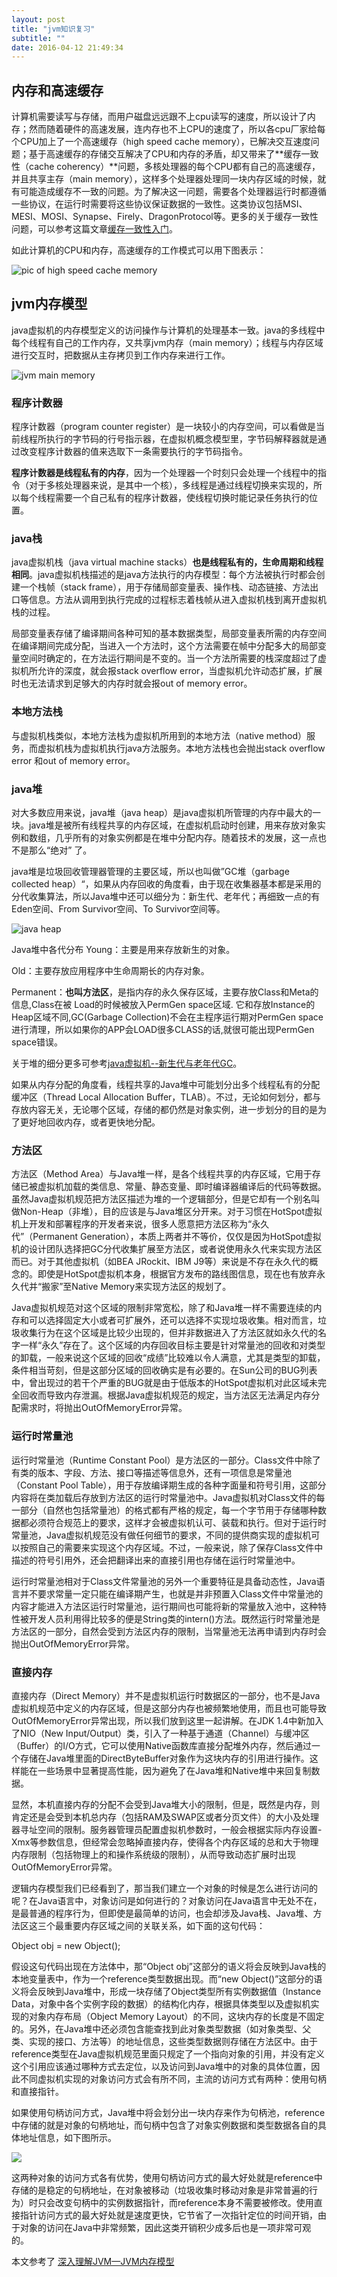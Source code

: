 ```yaml
---
layout: post
title: "jvm知识复习"
subtitle: ""
date: 2016-04-12 21:49:34
---
```

## 内存和高速缓存
计算机需要读写与存储，而用户磁盘远远跟不上cpu读写的速度，所以设计了内存；然而随着硬件的高速发展，连内存也不上CPU的速度了，所以各cpu厂家给每个CPU加上了一个高速缓存（high speed cache memory），已解决交互速度问题；基于高速缓存的存储交互解决了CPU和内存的矛盾，却又带来了**缓存一致性（cache coherency）**问题，多核处理器的每个CPU都有自己的高速缓存，并且共享主存（main memory），这样多个处理器处理同一块内存区域的时候，就有可能造成缓存不一致的问题。为了解决这一问题，需要各个处理器运行时都遵循一些协议，在运行时需要将这些协议保证数据的一致性。这类协议包括MSI、MESI、MOSI、Synapse、Firely、DragonProtocol等。更多的关于缓存一致性问题，可以参考这篇文章[缓存一致性入门](http://www.infoq.com/cn/articles/cache-coherency-primer)。

如此计算机的CPU和内存，高速缓存的工作模式可以用下图表示：  

![pic of high speed cache memory](http://upload-images.jianshu.io/upload_images/1398478-03a503731925ae1e.jpg)


## jvm内存模型
java虚拟机的内存模型定义的访问操作与计算机的处理基本一致。java的多线程中每个线程有自己的工作内存，又共享jvm内存（main memory）；线程与内存区域进行交互时，把数据从主存拷贝到工作内存来进行工作。


![jvm main memory](http://upload-images.jianshu.io/upload_images/1398478-b98039f86ba848ff.jpg)



### 程序计数器

程序计数器（program counter register）是一块较小的内存空间，可以看做是当前线程所执行的字节码的行号指示器，在虚拟机概念模型里，字节码解释器就是通过改变程序计数器的值来选取下一条需要执行的字节码指令。

**程序计数器是线程私有的内存**，因为一个处理器一个时刻只会处理一个线程中的指令（对于多核处理器来说，是其中一个核），多线程是通过线程切换来实现的，所以每个线程需要一个自己私有的程序计数器，使线程切换时能记录任务执行的位置。

### java栈

java虚拟机栈（java virtual machine stacks）**也是线程私有的，生命周期和线程相同**。java虚拟机栈描述的是java方法执行的内存模型：每个方法被执行时都会创建一个栈帧（stack frame），用于存储局部变量表、操作栈、动态链接、方法出口等信息。方法从调用到执行完成的过程标志着栈帧从进入虚拟机栈到离开虚拟机栈的过程。

局部变量表存储了编译期间各种可知的基本数据类型，局部变量表所需的内存空间在编译期间完成分配，当进入一个方法时，这个方法需要在帧中分配多大的局部变量空间时确定的，在方法运行期间是不变的。当一个方法所需要的栈深度超过了虚拟机所允许的深度，就会报stack overflow error，当虚拟机允许动态扩展，扩展时也无法请求到足够大的内存时就会报out of memory error。

### 本地方法栈

与虚拟机栈类似，本地方法栈为虚拟机所用到的本地方法（native method）服务，而虚拟机栈为虚拟机执行java方法服务。本地方法栈也会抛出stack overflow error  和out  of memory error。

### java堆

对大多数应用来说，java堆（java heap）是java虚拟机所管理的内存中最大的一块。java堆是被所有线程共享的内存区域，在虚拟机启动时创建，用来存放对象实例和数组，几乎所有的对象实例都是在堆中分配内存。随着技术的发展，这一点也不是那么“绝对” 了。

java堆是垃圾回收管理器管理的主要区域，所以也叫做”GC堆（garbage collected heap）“，如果从内存回收的角度看，由于现在收集器基本都是采用的分代收集算法，所以Java堆中还可以细分为：新生代、老年代；再细致一点的有Eden空间、From Survivor空间、To Survivor空间等。  

![java heap](http://upload-images.jianshu.io/upload_images/1398478-7c3867a0a81d7f9f.jpg)



Java堆中各代分布
Young：主要是用来存放新生的对象。

Old：主要存放应用程序中生命周期长的内存对象。

Permanent：**也叫方法区**，是指内存的永久保存区域，主要存放Class和Meta的信息,Class在被 Load的时候被放入PermGen space区域. 它和存放Instance的Heap区域不同,GC(Garbage Collection)不会在主程序运行期对PermGen space进行清理，所以如果你的APP会LOAD很多CLASS的话,就很可能出现PermGen space错误。

关于堆的细分更多可参考[java虚拟机--新生代与老年代GC](http://my.oschina.net/sunnywu/blog/332870)。

如果从内存分配的角度看，线程共享的Java堆中可能划分出多个线程私有的分配缓冲区（Thread Local Allocation Buffer，TLAB）。不过，无论如何划分，都与存放内容无关，无论哪个区域，存储的都仍然是对象实例，进一步划分的目的是为了更好地回收内存，或者更快地分配。

### 方法区

方法区（Method Area）与Java堆一样，是各个线程共享的内存区域，它用于存储已被虚拟机加载的类信息、常量、静态变量、即时编译器编译后的代码等数据。虽然Java虚拟机规范把方法区描述为堆的一个逻辑部分，但是它却有一个别名叫做Non-Heap（非堆），目的应该是与Java堆区分开来。对于习惯在HotSpot虚拟机上开发和部署程序的开发者来说，很多人愿意把方法区称为“永久代”（Permanent Generation），本质上两者并不等价，仅仅是因为HotSpot虚拟机的设计团队选择把GC分代收集扩展至方法区，或者说使用永久代来实现方法区而已。对于其他虚拟机（如BEA JRockit、IBM J9等）来说是不存在永久代的概念的。即使是HotSpot虚拟机本身，根据官方发布的路线图信息，现在也有放弃永久代并“搬家”至Native Memory来实现方法区的规划了。

Java虚拟机规范对这个区域的限制非常宽松，除了和Java堆一样不需要连续的内存和可以选择固定大小或者可扩展外，还可以选择不实现垃圾收集。相对而言，垃圾收集行为在这个区域是比较少出现的，但并非数据进入了方法区就如永久代的名字一样“永久”存在了。这个区域的内存回收目标主要是针对常量池的回收和对类型的卸载，一般来说这个区域的回收“成绩”比较难以令人满意，尤其是类型的卸载，条件相当苛刻，但是这部分区域的回收确实是有必要的。在Sun公司的BUG列表中，曾出现过的若干个严重的BUG就是由于低版本的HotSpot虚拟机对此区域未完全回收而导致内存泄漏。根据Java虚拟机规范的规定，当方法区无法满足内存分配需求时，将抛出OutOfMemoryError异常。

### 运行时常量池

运行时常量池（Runtime Constant Pool）是方法区的一部分。Class文件中除了有类的版本、字段、方法、接口等描述等信息外，还有一项信息是常量池（Constant Pool Table），用于存放编译期生成的各种字面量和符号引用，这部分内容将在类加载后存放到方法区的运行时常量池中。Java虚拟机对Class文件的每一部分（自然也包括常量池）的格式都有严格的规定，每一个字节用于存储哪种数据都必须符合规范上的要求，这样才会被虚拟机认可、装载和执行。但对于运行时常量池，Java虚拟机规范没有做任何细节的要求，不同的提供商实现的虚拟机可以按照自己的需要来实现这个内存区域。不过，一般来说，除了保存Class文件中描述的符号引用外，还会把翻译出来的直接引用也存储在运行时常量池中。

运行时常量池相对于Class文件常量池的另外一个重要特征是具备动态性，Java语言并不要求常量一定只能在编译期产生，也就是并非预置入Class文件中常量池的内容才能进入方法区运行时常量池，运行期间也可能将新的常量放入池中，这种特性被开发人员利用得比较多的便是String类的intern()方法。既然运行时常量池是方法区的一部分，自然会受到方法区内存的限制，当常量池无法再申请到内存时会抛出OutOfMemoryError异常。

### 直接内存

直接内存（Direct Memory）并不是虚拟机运行时数据区的一部分，也不是Java虚拟机规范中定义的内存区域，但是这部分内存也被频繁地使用，而且也可能导致OutOfMemoryError异常出现，所以我们放到这里一起讲解。在JDK 1.4中新加入了NIO（New Input/Output）类，引入了一种基于通道（Channel）与缓冲区（Buffer）的I/O方式，它可以使用Native函数库直接分配堆外内存，然后通过一个存储在Java堆里面的DirectByteBuffer对象作为这块内存的引用进行操作。这样能在一些场景中显著提高性能，因为避免了在Java堆和Native堆中来回复制数据。

显然，本机直接内存的分配不会受到Java堆大小的限制，但是，既然是内存，则肯定还是会受到本机总内存（包括RAM及SWAP区或者分页文件）的大小及处理器寻址空间的限制。服务器管理员配置虚拟机参数时，一般会根据实际内存设置-Xmx等参数信息，但经常会忽略掉直接内存，使得各个内存区域的总和大于物理内存限制（包括物理上的和操作系统级的限制），从而导致动态扩展时出现OutOfMemoryError异常。

逻辑内存模型我们已经看到了，那当我们建立一个对象的时候是怎么进行访问的呢？在Java语言中，对象访问是如何进行的？对象访问在Java语言中无处不在，是最普通的程序行为，但即使是最简单的访问，也会却涉及Java栈、Java堆、方法区这三个最重要内存区域之间的关联关系，如下面的这句代码：

Object obj = new Object();

假设这句代码出现在方法体中，那“Object obj”这部分的语义将会反映到Java栈的本地变量表中，作为一个reference类型数据出现。而“new Object()”这部分的语义将会反映到Java堆中，形成一块存储了Object类型所有实例数据值（Instance Data，对象中各个实例字段的数据）的结构化内存，根据具体类型以及虚拟机实现的对象内存布局（Object Memory Layout）的不同，这块内存的长度是不固定的。另外，在Java堆中还必须包含能查找到此对象类型数据（如对象类型、父类、实现的接口、方法等）的地址信息，这些类型数据则存储在方法区中。由于reference类型在Java虚拟机规范里面只规定了一个指向对象的引用，并没有定义这个引用应该通过哪种方式去定位，以及访问到Java堆中的对象的具体位置，因此不同虚拟机实现的对象访问方式会有所不同，主流的访问方式有两种：使用句柄和直接指针。

如果使用句柄访问方式，Java堆中将会划分出一块内存来作为句柄池，reference中存储的就是对象的句柄地址，而句柄中包含了对象实例数据和类型数据各自的具体地址信息，如下图所示。  

![](http://upload-images.jianshu.io/upload_images/1398478-e926c1062b6516b3.jpg)



这两种对象的访问方式各有优势，使用句柄访问方式的最大好处就是reference中存储的是稳定的句柄地址，在对象被移动（垃圾收集时移动对象是非常普遍的行为）时只会改变句柄中的实例数据指针，而reference本身不需要被修改。使用直接指针访问方式的最大好处就是速度更快，它节省了一次指针定位的时间开销，由于对象的访问在Java中非常频繁，因此这类开销积少成多后也是一项非常可观的。



本文参考了 [深入理解JVM—JVM内存模型](http://www.cnblogs.com/dingyingsi/p/3760447.html)